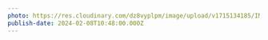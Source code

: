 ```yaml
---
photo: https://res.cloudinary.com/dz8vyplpm/image/upload/v1715134185/IMG_8774_dnyffr.jpg
publish-date: 2024-02-08T10:48:00.000Z
---
```

